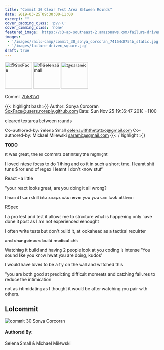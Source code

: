 ```yaml
---
title: "Commit 30 Clear Test Area Between Rounds"
date: 2019-03-25T09:30:00+11:00
excerpt: ""
cover_padding_class: 'pv7-l'
cover_dimming_class: 'none'
featured_image: 'https://s3-ap-southeast-2.amazonaws.com/failure-driven-blog/railscamp-24-woodfield-hobart/commit_30_sonya_corcoran_74154c0754b.gif'
images:
 - '/images/rails-camp/commit_30_sonya_corcoran_74154c0754b_static.jpg'
 - '/images/failure-driven_square.jpg'
draft: true
---
```


<img alt="@SoxFace" src="//github.com/SoxFace.png" style="display: inline; width: 88px;" height="88" />
<img alt="@SelenaSmall" src="//github.com/SelenaSmall.png" style="display: inline; width: 88px;" height="88" />
<img alt="@saramic" src="//github.com/saramic.png" style="display: inline; width: 88px;" height="88" />

Commit [7b582a1](https://github.com/failure-driven/railscamp-search-term/commit/7b582a1169f4f4ff554b56574f4bcbe371d15018)

{{< highlight bash >}}
Author: Sonya Corcoran <SoxFace@users.noreply.github.com>
Date:   Sun Nov 25 19:36:47 2018 +1100

cleared textarea between rounds

Co-authored-by: Selena Small <selenawiththetattoo@gmail.com>
Co-authored-by: Michael Milewski <saramic@gmail.com>
{{< / highlight >}}

**TODO**

It was great, the lol commits definitely the highlight

I loved intese focus to do 1 thing and do it in such a short time. I learnt
shit tuns $ for end of regex I learnt I don't know stuff

React - a little

"your react looks great, are you doing it all wrong?

I learnt I can drill into snapshots never you you can look at them

RSpec

I a pro test and test it allows me to structure what is happening
only have done it post as I am not experienced eenought

I often write tests but don't build it, at lookahead as a tactical recuirter

and changeineers build medical shit

Watching it build and having 2 people look at you coding is intense
"You sound like you know hwat you are doing, kudos"

I would have loved to be a fly on the wall and watched this

"you are both good at predicting difficult moments and catching failures to
reduce the intimidation

not as intimidating as I thought it would be after watching you pair with
others.

## Lolcommit

![commit 30 Sonya Corcoran](https://s3-ap-southeast-2.amazonaws.com/failure-driven-blog/railscamp-24-woodfield-hobart/commit_30_sonya_corcoran_74154c0754b.gif)

#### Authored By:

Selena Small & Michael Milewski
